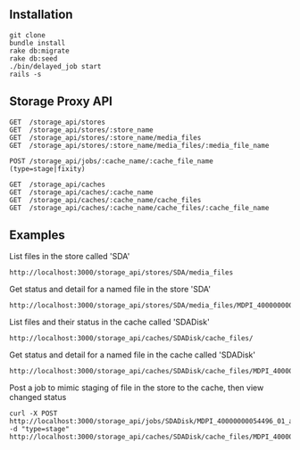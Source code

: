 ## Installation
    git clone
    bundle install
    rake db:migrate
    rake db:seed
    ./bin/delayed_job start
    rails -s

## Storage Proxy API
    GET  /storage_api/stores
    GET  /storage_api/stores/:store_name
    GET  /storage_api/stores/:store_name/media_files
    GET  /storage_api/stores/:store_name/media_files/:media_file_name
    
    POST /storage_api/jobs/:cache_name/:cache_file_name  (type=stage|fixity)
    
    GET  /storage_api/caches
    GET  /storage_api/caches/:cache_name
    GET  /storage_api/caches/:cache_name/cache_files
    GET  /storage_api/caches/:cache_name/cache_files/:cache_file_name

## Examples

List files in the store called 'SDA'

    http://localhost:3000/storage_api/stores/SDA/media_files

Get status and detail for a named file in the store 'SDA'

    http://localhost:3000/storage_api/stores/SDA/media_files/MDPI_40000000054496_01_access.mp4

List files and their status in the cache called 'SDADisk'

    http://localhost:3000/storage_api/caches/SDADisk/cache_files/

Get status and detail for a named file in the cache called 'SDADisk'

    http://localhost:3000/storage_api/caches/SDADisk/cache_files/MDPI_40000000054496_01_access.mp4

Post a job to mimic staging of file in the store to the cache, then view changed status

    curl -X POST http://localhost:3000/storage_api/jobs/SDADisk/MDPI_40000000054496_01_access.mp4 -d "type=stage"
    http://localhost:3000/storage_api/caches/SDADisk/cache_files/MDPI_40000000054496_01_access.mp4
